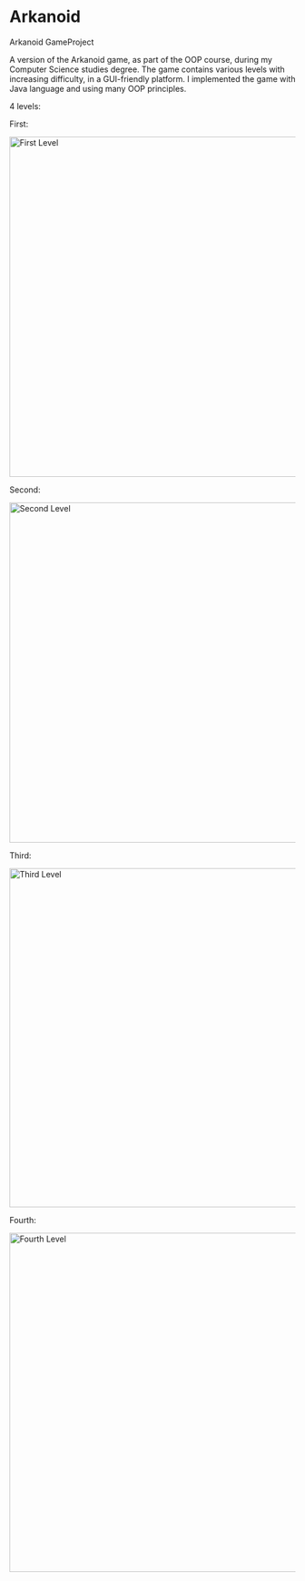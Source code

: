 # Arkanoid
Arkanoid GameProject

A version of the Arkanoid game, as part of the OOP course, during my Computer Science studies degree.
The game contains various levels with increasing difficulty, in a GUI-friendly platform.
I implemented the game with Java language and using many OOP principles.

4 levels:

First:

<img width="598" alt="First Level" src="https://user-images.githubusercontent.com/92392940/137007143-a62f1a7f-af78-4c33-8eaf-80d330985d99.png">


Second:

<img width="598" alt="Second Level" src="https://user-images.githubusercontent.com/92392940/137008513-4f2f9c0a-9515-4dba-949a-93632c6d7f57.png">

Third:

<img width="596" alt="Third Level" src="https://user-images.githubusercontent.com/92392940/137008570-fc1b390c-50d7-4301-87fd-95794c0923d5.png">

Fourth:

<img width="596" alt="Fourth  Level" src="https://user-images.githubusercontent.com/92392940/137009270-3285c7d5-b347-4ef3-ac1c-f95757317e10.png">
